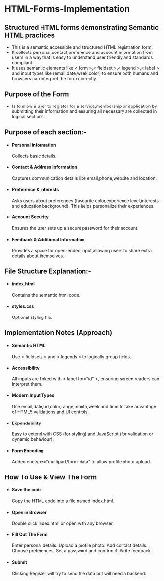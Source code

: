 # HTML-Forms-Implementation

## Structured HTML forms demonstrating Semantic HTML practices
- This is a semantic,accessible and structured HTML registration form.
- It collects personal,contact,preference and account information from users in a way that is easy to understand,user friendly and standards compliant.
- It uses semantic elements like < form >,< fieldset >,< legend >,< label > and input types like (email,date,week,color) to ensure both humans and browsers can interpret the form correctly.

## Purpose of the Form
- Is to allow a user to register for a service,membership or application by submitting their information and ensuring all necessary are collected in logical sections.

## Purpose of each section:-
- #### Personal information
     Collects basic details.
- #### Contact & Address Information
     Captures communication details like email,phone,website and location.
- #### Preference & Interests
     Asks users about preferences (favourite color,experience level,interests and education background). This helps personalize their experiences.
- #### Account Security
     Ensures the user sets up a secure password for their account.
- #### Feedback & Additional Information
     Provides a space for open-ended input,allowing users to share extra details about themselves.

 ## File Structure Explanation:-
 - #### index.html
      Contains the semantic html code.
 - #### styles.css
      Optional styling file.

 ## Implementation Notes (Approach)
 - #### Semantic HTML
      Use < fieldsets > and < legends > to logically group fields.
 - #### Accessibility
      All inputs are linked with < label for="id" >, ensuring screen readers can interpret them.
 - #### Modern Input Types
      Use email,date,url,color,range,month,week and time to take advantage of HTML5 validations and UI controls.
 - #### Expandability
      Easy to extend with CSS (for styling) and JavaScript (for validation or dynamic behaviour).
 - #### Form Encoding
      Added enctype="multipart/form-data" to allow profile photo upload.

 ## How To Use & View The Form
 - #### Save the code
      Copy the HTML code into a file named index.html.
 - #### Open in Browser
      Double click index.html or open with any browser.
 - #### Fill Out The Form
      Enter personal details.
      Upload a profile photo.
      Add contact details.
      Choose preferences.
      Set a password and confirm it.
      Write feedback.

 - #### Submit
      Clicking Register will try to send the data but will need a backend.

  
